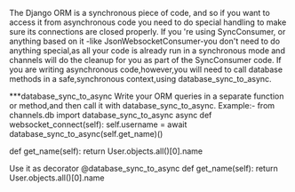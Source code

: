 The Django ORM is a synchronous piece of code, and so if you  want to access it from asynchronous code you need to do special handling to make sure its connections are closed properly.
If you 're using SyncConsumer, or anything based on it -like JsonWebsocketConsumer-you don't need to do anything special,as all your code is already run in a synchronous mode and channels will do the cleanup for you as part of the SyncConsumer code.
If you are writing asynchronous code,however,you will need to call database methods in a safe,synchronous context,using database_sync_to_async.


***database_sync_to_async
Write your ORM queries in a separate function or method,and then call it with database_sync_to_async.
Example:-
from channels.db import database_sync_to_async
async def websocket_connect(self):
    self.username = await database_sync_to_async(self.get_name)()

def get_name(self):
    return User.objects.all()[0].name

Use it as decorator
@database_sync_to_async
def get_name(self):
    return User.objects.all()[0].name
    